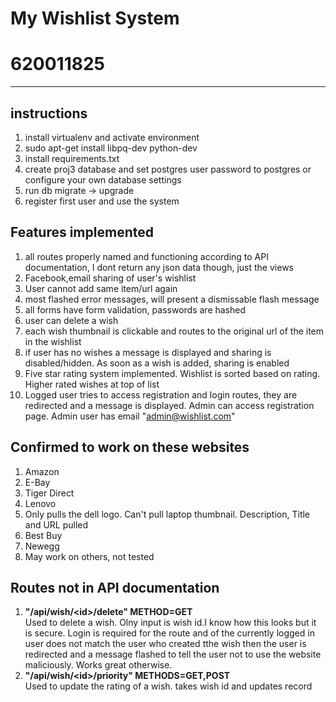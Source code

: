 My Wishlist System
===================
620011825
============


-------------

instructions
-------------
1. install virtualenv and activate environment
2. sudo apt-get install libpq-dev python-dev
3. install requirements.txt
4. create proj3 database and set postgres user password to postgres or configure your own database settings
5. run db migrate -> upgrade
6. register first user and use the system

Features implemented
--------------------

1. all routes properly named and functioning according to API documentation, I dont return any json data though, just the views
2. Facebook,email sharing of user's wishlist
3. User cannot add same item/url again
4. most flashed error messages, will present a dismissable flash message
5. all forms have form validation, passwords are hashed
6. user can delete a wish
7. each wish thumbnail is clickable and routes to the original url of the item in the wishlist
8. if user has no wishes a message is displayed and sharing is disabled/hidden. As soon as a wish is added, sharing is enabled
9. Five star rating system implemented. Wishlist is sorted based on rating. Higher rated wishes at top of list
10. Logged user tries to access registration and login routes, they are redirected and a message is displayed. Admin can access registration page. Admin user has email "admin@wishlist.com"


Confirmed to work on these websites
-----------------------------------
1. Amazon
2. E-Bay
3. Tiger Direct
4. Lenovo
5. Only pulls the dell logo. Can't pull laptop thumbnail. Description, Title and URL pulled
6. Best Buy
7. Newegg
7. May work on others, not tested


Routes not in API documentation
-------------------------------
1. **"/api/wish/\<id\>/delete" METHOD=GET**  
      Used to delete a wish. Olny input is wish id.I know how this looks but it is secure. Login is required for the route and of the currently 
      logged in user does not match the user who created tthe wish then the user is redirected and a message
      flashed to tell the user not to use the website maliciously. Works great otherwise.
2. **"/api/wish/\<id\>/priority" METHODS=GET,POST**  
     Used to update the rating of a wish. takes wish id and updates record